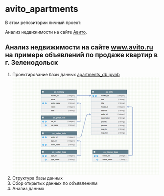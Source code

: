 # avito_apartments

В этом репозитории личный проект:

Анализ недвижимости на сайте [Авито](https://www.avito.ru/zelenodolsk/kvartiry/prodam-ASgBAgICAUSSA8YQ).

## Анализ недвижимости на сайте www.avito.ru на примере объявлений по продаже квартир в г. Зеленодольск

1. Проектирование базы данных [apartments_db.ipynb](https://github.com/RuslanLat/pet_project/blob/main/avito_apartments/apartments_db.ipynb)
![apartments db structure](https://github.com/RuslanLat/pet_project/blob/main/avito_apartments/apartments_db_structure.png)
2. Структура базы данных 
2. Сбор открытых данных по объявлениям
3. Анализ данных
